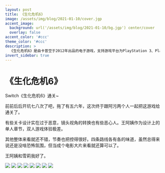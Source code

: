 ```yaml
---
layout: post
title: 《生化危机6》
image: /assets/img/blog/2021-01-10/cover.jgp
accent_image: 
  background: url('/assets/img/blog/2021-01-10/bg.jgp') center/cover
  overlay: false
accent_color: '#ccc'
theme_color: '#ccc'
description: >
  《生化危机6》是由卡普空于2012年出品的电子游戏，支持游戏平台为PlayStation 3、PlayStation 4、Xbox 360、Xbox One、任天堂Switch和Windows。<br>PlayStation 3和Xbox 360日本版于2012年10月4日发售，美国版于2012年10月2日发售。
invert_sidebar: true
---
```


# 《生化危机6》

Switch《生化危机6》通关~

前前后后开坑七八次了吧，拖了有五六年，这次终于跟阿污两个人一起把这游戏给通关了。

有些关卡设计实在过于恶意，镜头视角的转换也有些恶心人。王阿姨作为设计上的单人章节，双人游戏体验极差。

其他整体来看就还不错，节奏也把控得很好。四条路线各有各的味道，虽然总得来说还是没啥恐怖氛围，但当成个电影大片来看就还算可以了。

王阿姨和雪莉我好了。


![](/assets/img/blog/2021-01-10/1.jgp)
![](/assets/img/blog/2021-01-10/2.jgp)
![](/assets/img/blog/2021-01-10/3.jgp)
![](/assets/img/blog/2021-01-10/4.jgp)
![](/assets/img/blog/2021-01-10/5.jgp)
![](/assets/img/blog/2021-01-10/6.jgp)
![](/assets/img/blog/2021-01-10/7.jgp)
![](/assets/img/blog/2021-01-10/8.jgp)